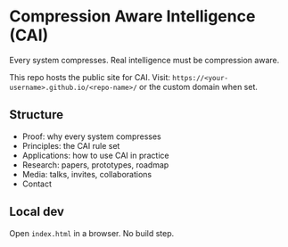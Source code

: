 # Compression Aware Intelligence (CAI)

Every system compresses. Real intelligence must be compression aware.

This repo hosts the public site for CAI. Visit: `https://<your-username>.github.io/<repo-name>/` or the custom domain when set.

## Structure
- Proof: why every system compresses
- Principles: the CAI rule set
- Applications: how to use CAI in practice
- Research: papers, prototypes, roadmap
- Media: talks, invites, collaborations
- Contact

## Local dev
Open `index.html` in a browser. No build step.
